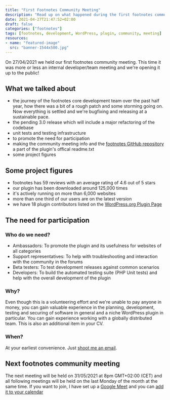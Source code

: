 ```yaml
---
title: "First Footnotes Community Meeting"
description: "Read up on what happened during the first footnotes community meeting. We're opening it up to the public. It will be held on the last Monday of each month."
date: 2021-04-27T21:47:52+02:00
draft: false
categories: ["footnotes"]
tags: [footnotes, development, WordPress, plugin, community, meeting]
resources:
- name: "featured-image"
  src: "banner-1544x500.jpg"
---
```


On 27/04/2021 we held our first footnotes community meeting. This time it was more or less an internal developer/team meeting and we're opening it up to the public!
<!-- more -->

## What we talked about

- the journey of the footnotes core development team over the past half year, how there was a bit of a rough patch and some storming going on. Now everything is settled and we're bugfixing and releasing at a sustainable pace.
- the pending 3.0 release which will include a major refactoring of the codebase
- unit tests and testing infrastructure
- to promote the need for participation
- making the community meeting info and the [footnotes GitHub repository](https://github.com/markcheret/footnotes) a part of the plugin's offical readme.txt
- some project figures

## Some project figures

- footnotes has 59 reviews with an average rating of 4.6 out of 5 stars
- our plugin has been downloaded around 125,000 times
- it's actively running on more than 6,000 websites
- more than one third of our users are on the latest version
- we have 18 plugin contributors listed on the [WordPress.org Plugin Page](https://wordpress.org/plugins/footnotes/)

## The need for participation

### Who do we need?

- Ambassadors: To promote the plugin and its usefulness for websites of all categories
- Support representatives: To help with troubleshooting and interaction with the community in the forums
- Beta testers: To test development releases against common scenarios
- Developers: To build the automated testing suite (PHP Unit tests) and help with the overall development of the plugin

### Why?

Even though this is a volunteering effort and we're unable to pay anyone in money, you can gain valuable experience in the planning, development, testing and securing of software in general and a niche WordPress plugin in particular. You can gain experience working with a globally distributed team. This is also an additional item in your CV.

### When?

At your earliest convenience. Just [shoot me an email](mailto:mark@cheret.de).

## Next footnotes community meeting

The next meeting will be held on 31/05/2021 at 8pm GMT+02:00 (CET) and all following meetings will be held on the last Monday of the month at the same time. If you want to join, I have set up a [Google Meet](https://meet.google.com/jrd-gnqf-aao) and you can [add it to your calendar](https://calendar.google.com/event?action=TEMPLATE&tmeid=MTQzOTc1cXJmZTNqb2RpNmVycTBwaHV0bHFfMjAyMTA1MzFUMTgwMDAwWiBtYXJrQGNoZXJldC5kZQ&tmsrc=mark%40cheret.de&scp=ALL)
